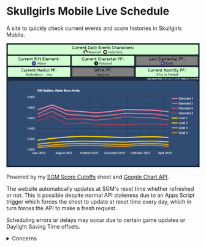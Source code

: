 # Skullgirls Mobile Live Schedule

A site to quickly check current events and score histories in Skullgirls Mobile.

<img src="preview.png">

Powered by my [SGM Score Cutoffs](https://docs.google.com/spreadsheets/d/1hpmUc__uYo0-tq10tampy7CDIfALn6N5_sMELTBlTOs/edit#gid=814198727) sheet and [Google Chart API](https://developers.google.com/chart).

The website automatically updates at SGM's reset time whether refreshed or not.
This is possible despite normal API staleness due to an Apps Script trigger which forces the sheet to update at reset time every day, which in turn forces the API to make a fresh request.

Scheduling errors or delays may occur due to certain game updates or Daylight Saving Time offsets.

<details>
<summary>Concerns</summary>
There are several ways for this website to fail.

- Score data depends on the cutoffs sheet, which depends on the Score Reports forum thread, which depends on Cellsai.
- Schedule precision depends on an old API and a hacky workaround.
- The cutoffs sheet is in PT (GMT-8). Apps Script is in PT (GMT-7). The site uses both UTC and local time. DST surely affects some of these too, but I'm not sure which or how.
</details>

